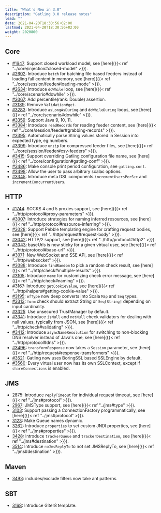 ```yaml
---
title: "What's New in 3.0"
description: "Gatling 3.0 release notes"
lead: ""
date: 2021-04-20T18:30:56+02:00
lastmod: 2021-04-20T18:30:56+02:00
weight: 2020800
---
```


## Core

* [#1647](https://github.com/gatling/gatling/issues/1647): Support closed workload model, see [here]({{< ref "../core/injection#closed-model" >}}).
* [#2602](https://github.com/gatling/gatling/issues/2602): Introduce `batch` for batching file based feeders instead of loading full content in memory, see [here]({{< ref "../core/session/feeder#loading-mode" >}}).
* [#2634](https://github.com/gatling/gatling/issues/2634): Introduce `doWhile` loop, see [here]({{< ref "../core/scenario#dowhile" >}}).
* [#3067](https://github.com/gatling/gatling/issues/3067): Add percentile(rank: Double) assertion.
* [#3189](https://github.com/gatling/gatling/issues/3189): Remove `Validation#get`.
* [#3283](https://github.com/gatling/gatling/issues/3283): Introduce `asLongAsDuring` and `doWhileDuring` loops, see [here]({{< ref "../core/scenario#dowhile" >}}).
* [#3359](https://github.com/gatling/gatling/issues/3359): Support Java 9, 10, 11.
* [#3384](https://github.com/gatling/gatling/issues/3384): Introduce `readRecords` for reading feeder content, see [here]({{< ref "../core/session/feeder#grabbing-records" >}}).
* [#3395](https://github.com/gatling/gatling/issues/3395): Automatically parse String values stored in Session into expected type, eg numbers.
* [#3399](https://github.com/gatling/gatling/issues/3399): Introduce `unzip` for compressed feeder files, see [here]({{< ref "../core/session/feeder#csv-feeders" >}}).
* [#3415](https://github.com/gatling/gatling/issues/3415): Support overriding Gatling configuration file name, see [here]({{< ref "../core/configuration#gatling-conf" >}}).
* [#3486](https://github.com/gatling/gatling/issues/3486): Make console print period configuration, see `gatling.conf`.
* [#3498](https://github.com/gatling/gatling/issues/3498): Allow the user to pass arbitrary scalac options.
* [#3345](https://github.com/gatling/gatling/issues/3345): Introduce meta DSL components `incrementUsersPerSec` and `incrementConcurrentUsers`.

## HTTP

* [#1744](https://github.com/gatling/gatling/issues/1744): SOCKS 4 and 5 proxies support, see [here]({{< ref "../http/protocol#proxy-parameters" >}}).
* [#3007](https://github.com/gatling/gatling/issues/3007): Introduce strategies for naming inferred resources, see [here]({{< ref "../http/protocol#resource-inferring" >}}).
* [#3028](https://github.com/gatling/gatling/issues/3028): Support Pebble templating engine for crafting request bodies, see [here]({{< ref "../http/request#request-body" >}}).
* [#3042](https://github.com/gatling/gatling/issues/3042): HTTP/2 support, see [here]({{< ref "../http/protocol#http2" >}}).
* [#3043](https://github.com/gatling/gatling/issues/3043): baseUrls is now sticky for a given virtual user, see [here]({{< ref "../http/protocol#base-url" >}}).
* [#3071](https://github.com/gatling/gatling/issues/3071): New WebSocket and SSE API, see [here]({{< ref "../http/websocket" >}}).
* [#3088](https://github.com/gatling/gatling/issues/3088): Introduce `findRandom` to pick a random check result, see [here]({{< ref "../http/check#multiple-results" >}}).
* [#3105](https://github.com/gatling/gatling/issues/3105): Introduce `name` for customizing check error message, see [here]({{< ref "../http/check#naming" >}}).
* [#3167](https://github.com/gatling/gatling/issues/3167): Introduce `getCookieValue`, see [here]({{< ref "../http/helpers#getting-cookie-value" >}}).
* [#3195](https://github.com/gatling/gatling/issues/3195): `ofType` now deep converts into Scala `Map` and `Seq` types.
* [#3313](https://github.com/gatling/gatling/issues/3313): `form` check should extract String or `Seq[String]` depending on input cardinality.
* [#3325](https://github.com/gatling/gatling/issues/3325): Use unsecured TrustManager by default.
* [#3341](https://github.com/gatling/gatling/issues/3341): Introduce `isNull` and `notNull` check validators for dealing with null values, typically from JSON, see [here]({{< ref "../http/check#validating" >}}).
* [#3412](https://github.com/gatling/gatling/issues/3412): Introduce `asyncNameResolution` for switching to non-blocking DNS resolver instead of Java's one, see [here]({{< ref "../http/protocol#dns" >}}).
* [#3496](https://github.com/gatling/gatling/issues/3496): `transformResponse` now takes a `Session` parameter, see [here]({{< ref "../http/request#response-transformers" >}}).
* [#3521](https://github.com/gatling/gatling/issues/3521): Gatling now uses BoringSSL based SSLEngine by default.
* [#3560](https://github.com/gatling/gatling/issues/3560): Every virtual user now has its own SSLContext, except if `shareConnections` is enabled.

## JMS

* [2875](https://github.com/gatling/gatling/issues/2875): Introduce `replyTimeout` for individual request timeout, see [here]({{< ref "../jms#protocol" >}}).
* [2967](https://github.com/gatling/gatling/issues/2967): JMSType support, see [here]({{< ref "../jms#type" >}}).
* [3103](https://github.com/gatling/gatling/issues/3103): Support passing a ConnectionFactory programmatically, see [here]({{< ref "../jms#protocol" >}}).
* [3123](https://github.com/gatling/gatling/issues/3123): Make Queue names dynamic.
* [3262](https://github.com/gatling/gatling/issues/3262): Introduce `properties` to set custom JNDI properties, see [here]({{< ref "../jms#properties" >}}).
* [3428](https://github.com/gatling/gatling/issues/3428): Introduce `trackerQueue` and `trackerDestination`, see [here]({{< ref "../jms#destination" >}}).
* [3514](https://github.com/gatling/gatling/issues/3514): Introduce `noJmsReplyTo` to not set JMSReplyTo, see [here]({{< ref "../jms#destination" >}}).

## Maven

* [3493](https://github.com/gatling/gatling/issues/3493): includes/exclude filters now take ant patterns.

## SBT

* [3168](https://github.com/gatling/gatling/issues/3168): Introduce Giter8 template.
